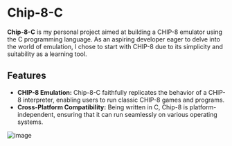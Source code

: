 # Chip-8-C

**Chip-8-C** is my personal project aimed at building a CHIP-8 emulator using the C programming language. As an aspiring developer eager to delve into the world of emulation, I chose to start with CHIP-8 due to its simplicity and suitability as a learning tool.

## Features

- **CHIP-8 Emulation:** Chip-8-C faithfully replicates the behavior of a CHIP-8 interpreter, enabling users to run classic CHIP-8 games and programs.
- **Cross-Platform Compatibility:** Being written in C, Chip-8 is platform-independent, ensuring that it can run seamlessly on various operating systems.

![image](https://github.com/user-attachments/assets/d2ec7a67-b442-414b-aca8-1fe9fc8891ee)

